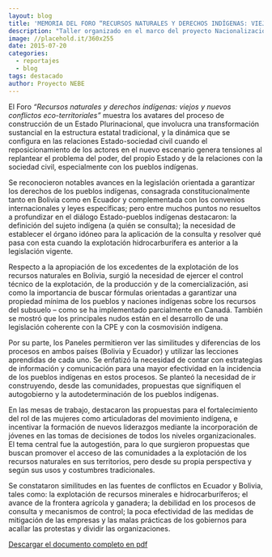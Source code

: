 ```yaml
---
layout: blog
title: 'MEMORIA DEL FORO “RECURSOS NATURALES Y DERECHOS INDÍGENAS: VIEJOS Y NUEVOS CONFLICTOS ECO-TERRITORIALES” (RESUMEN)'
description: "Taller organizado en el marco del proyecto Nacionalización de la Extracción en Bolivia y Ecuador (NEBE), el 3 y 4 de octubre de 2012."
image: //placehold.it/360x255
date: 2015-07-20
categories:
  - reportajes
  - blog
tags: destacado
author: Proyecto NEBE
---
```


El Foro *“Recursos naturales y derechos indígenas: viejos y nuevos
conflictos eco-territoriales”* muestra los avatares del proceso de
construcción de un Estado Plurinacional, que involucra una
transformación sustancial en la estructura estatal tradicional, y la
dinámica que se configura en las relaciones Estado-sociedad civil
cuando el reposicionamiento de los actores en el nuevo  escenario
genera tensiones al replantear el problema del poder, del propio
Estado y de la relaciones con la sociedad civil, especialmente con los
pueblos indígenas.

Se reconocieron notables avances en la legislación orientada a
garantizar los derechos de los pueblos indígenas, consagrada
constitucionalmente tanto en Bolivia como en Ecuador y complementada
con los convenios internacionales y leyes específicas; pero entre
muchos puntos no resueltos a profundizar en el diálogo  Estado-pueblos
indígenas destacaron: la definición del sujeto indígena (a quién  se
consulta); la necesidad de establecer el órgano idóneo para la
aplicación de la consulta y resolver qué pasa con esta cuando la
explotación hidrocarburífera  es anterior a la legislación vigente.

Respecto a la apropiación de los excedentes de la explotación de los
recursos naturales en Bolivia, surgió la necesidad de ejercer el
control técnico de la explotación, de la producción y de la
comercialización, asi como la importancia  de buscar fórmulas
orientadas a garantizar una propiedad mínima de los pueblos  y
naciones indígenas sobre los recursos del subsuelo – como se ha
implementado  parcialmente en Canadá. También se mostró que los
principales nudos están en el  desarrollo de una legislación coherente
con la CPE y con la cosmovisión indígena.

Por su parte, los Paneles permitieron ver las similitudes y
diferencias de los procesos en ambos países (Bolivia y Ecuador) y
utilizar las lecciones aprendidas  de cada uno. Se enfatizó la
necesidad de contar con estrategias de información y  comunicación
para una mayor efectividad en la incidencia de los pueblos indígenas
en estos procesos. Se planteó la necesidad de ir construyendo, desde
las comunidades,  propuestas que signifiquen el autogobierno y la
autodeterminación de los pueblos  indígenas.

En las mesas de trabajo, destacaron las propuestas para el
fortalecimiento del rol  de las mujeres como articuladoras del
movimiento indígena, e incentivar la formación de nuevos liderazgos
mediante la incorporación de jóvenes en las tomas de decisiones  de
todos los niveles organizacionales. El tema central fue la
autogestión, para lo  que surgieron propuestas que buscan promover el
acceso de las comunidades a la  explotación de los recursos naturales
en sus territorios, pero desde su propia  perspectiva y según sus usos
y costumbres tradicionales.

Se constataron similitudes en las fuentes de conflictos en Ecuador y
Bolivia, tales como: la explotación de recursos minerales e
hidrocarburíferos; el avance  de la frontera agrícola y ganadera; la
debilidad en los procesos de consulta y  mecanismos de control; la
poca efectividad de las medidas de mitigación de las  empresas y las
malas prácticas de los gobiernos para acallar las protestas y  dividir
las organizaciones.

[Descargar el documento completo en pdf](http://proyecto-nebe.org/upload/books/116/Foro_Derechos_Indigenas_y_Recursos_Naturales_Memoria_original.pdf)
